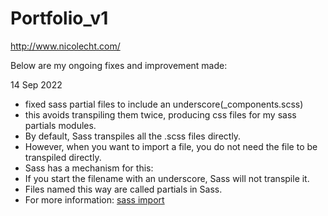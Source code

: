# Portfolio_v1
http://www.nicolecht.com/

Below are my ongoing fixes and improvement made:

14 Sep 2022
- fixed sass partial files to include an underscore(_components.scss)
- this avoids transpiling them twice, producing css files for my sass partials modules.
- By default, Sass transpiles all the .scss files directly.
- However, when you want to import a file, you do not need the file to be transpiled directly.
- Sass has a mechanism for this:
- If you start the filename with an underscore, Sass will not transpile it.
- Files named this way are called partials in Sass.
- For more information: <a href="https://www.w3schools.com/sass/sass_import.php">sass import</a>
